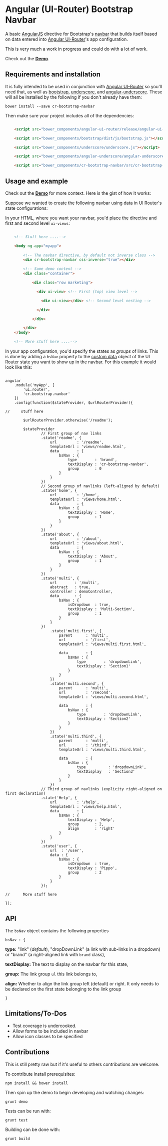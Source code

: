 Angular (UI-Router) Bootstrap Navbar
========================

A basic [AngularJS](http://angularjs.org) directive for Bootstrap's [navbar](http://getbootstrap.com/components/#navbar) that builds itself based on data entered into [Angular UI-Router](https://github.com/angular-ui/ui-router)'s app configuration.

This is very much a work in progress and could do with a lot of work.

Check out the **[Demo](http://rodrigomartell.com/demos/cr-bootstrap-navbar/#/readme)**.

## Requirements and installation

It is fully intended to be used in conjunction with [Angular UI-Router](https://github.com/angular-ui/ui-router) so you'll need that, as well as [bootstrap](http://getbootstrap.com/), [underscore](http://underscorejs.org/), and [angular-underscore](https://github.com/andresesfm/angular-underscore-module). These will all be installed by the following if you don't already have them:

`bower install --save cr-bootstrap-navbar`

Then make sure your project includes all of the dependencies:

```html

    <script src="bower_components/angular-ui-router/release/angular-ui-router.js"></script>

    <script src="bower_components/bootstrap/dist/js/bootstrap.js"></script>

    <script src="bower_components/underscore/underscore.js"></script>

    <script src="bower_components/angular-underscore/angular-underscore.js"></script>

    <script src="bower_components/cr-bootstrap-navbar/src/cr-bootstrap-navbar.js"></script>

```

## Usage and example

Check out the **[Demo](http://rodrigomartell.com/demos/cr-bootstrap-navbar/#/readme)** for more context.
Here is the gist of how it works:

Suppose we wanted to create the following navbar using data in UI Router's state configurations:



In your HTML, where you want your navbar, you'd place the directive and first and second level `ui-views`:

```html

    <!-- Stuff here ....-->

    <body ng-app="myapp">
        
        <!-- The navbar directive, by default not inverse class -->
        <div cr-bootstrap-navbar css-inverse="true"></div>

        <!-- Some demo content -->
        <div class="container">

            <div class="row marketing">

              <div ui-view> <!-- First (top) view level -->

                <div ui-view></div> <!-- Second level nesting -->

              </div>

            </div>

        </div>
    </body>

    <!-- More stuff here ....-->

```

In your app configuration, you'd specify the states as *groups* of links. This is done by adding a `bsNav` property to the [custom data](https://github.com/angular-ui/ui-router/wiki#attach-custom-data-to-state-objects) object of the UI Router state you want to show up in the navbar. For this example it would look like this:

```javscript

angular
    .module('myApp', [
        'ui.router',
        'cr.bootstrap.navbar'
    ])
    .config(function($stateProvider, $urlRouterProvider){

//     stuff here

        $urlRouterProvider.otherwise('/readme');

        $stateProvider
                // First group of nav links
                .state('readme', {
                    url         : '/readme',
                    templateUrl : 'views/readme.html',
                    data        : {
                        bsNav : {
                            type        : 'brand',
                            textDisplay : 'cr-bootstrap-navbar',
                            group       : 0
                        }
                    }
                })
                // Second group of navlinks (left-aligned by default)
                .state('home', {
                    url         : '/home',
                    templateUrl : 'views/home.html',
                    data        : {
                        bsNav : {
                            textDisplay : 'Home',
                            group       : 1
                        }
                    }
                })
                .state('about', {
                    url         : '/about',
                    templateUrl : 'views/about.html',
                    data        : {
                        bsNav : {
                            textDisplay : 'About',
                            group       : 1
                        }
                    }
                })
                .state('multi', {
                    url        : '/multi',
                    abstract   : true,
                    controller : demoController,
                    data       : {
                        bsNav : {
                            isDropdown  : true,
                            textDisplay : 'Multi-Section',
                            group       : 1
                        }
                    }
                })
                    .state('multi.first', {
                        parent      : 'multi',
                        url         : '/first',
                        templateUrl : 'views/multi.first.html',

                        data        : {
                            bsNav : {
                                type        : 'dropdownLink',
                                textDisplay : 'Section1'
                            }
                        }
                    })
                    .state('multi.second', {
                        parent      : 'multi',
                        url         : '/second',
                        templateUrl : 'views/multi.second.html',

                        data        : {
                            bsNav : {
                                type        : 'dropdownLink',
                                textDisplay : 'Section2'
                            }
                        }
                    })
                    .state('multi.third', {
                        parent      : 'multi',
                        url         : '/third',
                        templateUrl : 'views/multi.third.html',

                        data        : {
                            bsNav : {
                                type          : 'dropdownLink',
                                textDisplay   : 'Section3'
                            }
                        }
                    })
                // Third group of navlinks (explicity right-aligned on first declaration)
                .state('Help', {
                    url         : '/help',
                    templateUrl : 'views/help.html',
                    data        : {
                        bsNav : {
                            textDisplay : 'Help',
                            group       : 2,
                            align       : 'right'
                        }
                    }
                })
                .state('user', {
                    url  : '/user',
                    data : {
                        bsNav : {
                            isDropdown  : true,
                            textDisplay : 'Pippo',
                            group       : 2
                        }
                    }
                });

//      More stuff here

});

```


## API

The `bsNav` object contains the following properties

`bsNav : {`

**type:** "link" (*default*), "dropDownLink" (a link with sub-links in a dropdown) or "brand" (a right-aligned link with `brand` class),

**textDisplay:** The text to display on the navbar for this state,

**group:** The link group `ul` this link belongs to,

**align:** Whether to align the link group left (default) or right. It only needs to be declared on the first state belonging to the link group

`}`


## Limitations/To-Dos

* Test coverage is undercooked.
* Allow forms to be included in navbar
* Allow icon classes to be specified

## Contributions

This is still pretty raw but if it's useful to others contributions are welcome.

To contribute install prerequisites:

`npm install && bower install`

Then spin up the demo to begin developing and watching changes:

`grunt demo`

Tests can be run with:

`grunt test`

Building can be done with:

`grunt build`

